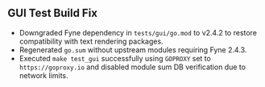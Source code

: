 ## GUI Test Build Fix
- Downgraded Fyne dependency in `tests/gui/go.mod` to v2.4.2 to restore compatibility with text rendering packages.
- Regenerated `go.sum` without upstream modules requiring Fyne 2.4.3.
- Executed `make test_gui` successfully using `GOPROXY` set to `https://goproxy.io` and disabled module sum DB verification due to network limits.
